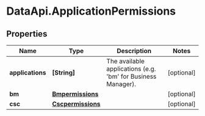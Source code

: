 # DataApi.ApplicationPermissions

## Properties

Name | Type | Description | Notes
------------ | ------------- | ------------- | -------------
**applications** | **[String]** | The available applications (e.g. &#39;bm&#39; for Business Manager). | [optional] 
**bm** | [**Bmpermissions**](Bmpermissions.md) |  | [optional] 
**csc** | [**Cscpermissions**](Cscpermissions.md) |  | [optional] 



